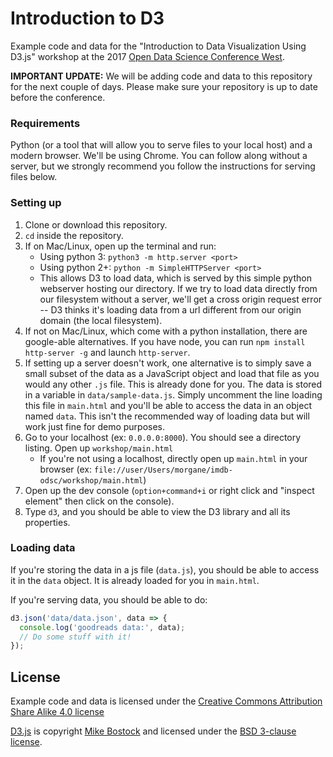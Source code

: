 # Introduction to D3

Example code and data for the "Introduction to Data Visualization Using D3.js" workshop at
the 2017 [Open Data Science Conference West](https://odsc.com/california).

**IMPORTANT UPDATE:** We will be adding code and data to this repository for the next couple of days. Please make sure your repository is up to date before the conference.

### Requirements
Python (or a tool that will allow you to serve files to your local host) and a modern browser. We'll be using Chrome. You can follow along without a server, but we strongly recommend you follow the instructions for serving files below.

### Setting up
1. Clone or download this repository.
2. `cd` inside the repository.
3. If on Mac/Linux, open up the terminal and run:
   * Using python 3: `python3 -m http.server <port>`
   * Using python 2+: `python -m SimpleHTTPServer <port>`
   * This allows D3 to load data, which is served by this simple python webserver hosting our directory. If we try to load data directly from our filesystem without a server, we'll get a cross origin request error -- D3 thinks it's loading data from a url different from our origin domain (the local filesystem).
4. If not on Mac/Linux, which come with a python installation, there are google-able alternatives. If you have node, you can run `npm install http-server -g` and launch `http-server`.
5. If setting up a server doesn't work, one alternative is to simply save a small subset of the data as a JavaScript object and load that file as you would any other `.js` file. This is already done for you. The data is stored in a variable in `data/sample-data.js`. Simply uncomment the line loading this file in `main.html` and you'll be able to access the data in an object named `data`. This isn't the recommended way of loading data but will work just fine for demo purposes.
5. Go to your localhost (ex: `0.0.0.0:8000`). You should see a directory listing. Open up `workshop/main.html`
   * If you're not using a localhost, directly open up `main.html` in your browser (ex: `file://user/Users/morgane/imdb-odsc/workshop/main.html`)
7. Open up the dev console (`option+command+i` or right click and "inspect element" then click on the console).
8. Type `d3`, and you should be able to view the D3 library and all its properties.

### Loading data
If you're storing the data in a js file (`data.js`), you should be able to access it in the `data` object. It is already loaded for you in `main.html`. 

If you're serving data, you should be able to do:

```javascript
d3.json('data/data.json', data => {
  console.log('goodreads data:', data);
  // Do some stuff with it!
});
```

## License

Example code and data is licensed under the
[Creative Commons Attribution Share Alike 4.0 license](https://choosealicense.com/licenses/cc-by-sa-4.0/)

[D3.js](https://d3js.org/) is copyright [Mike Bostock](https://github.com/mbostock) and licensed under the
[BSD 3-clause license](https://github.com/d3/d3/blob/master/LICENSE).
